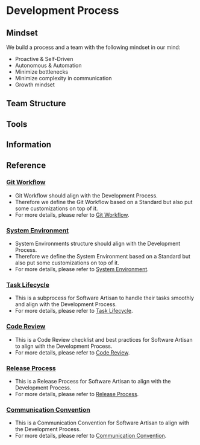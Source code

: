 # Development Process

## Mindset

We build a process and a team with the following mindset in our mind:

- Proactive & Self-Driven
- Autonomous & Automation
- Minimize bottlenecks
- Minimize complexity in communication
- Growth mindset

## Team Structure

## Tools

## Information

## Reference

### [Git Workflow](./resources/Git_Workflow.md)

- Git Workflow should align with the Development Process.
- Therefore we define the Git Workflow based on a Standard but also put some customizations on top of it.
- For more details, please refer to [Git Workflow](./resources/Git_Workflow.md).

### [System Environment](./resources/System_Environment.md)

- System Environments structure should align with the Development Process.
- Therefore we define the System Environment based on a Standard but also put some customizations on top of it.
- For more details, please refer to [System Environment](./resources/System_Environment.md).

### [Task Lifecycle](./resources/Task_Lifecycle.md)

- This is a subprocess for Software Artisan to handle their tasks smoothly and align with the Development Process.
- For more details, please refer to [Task Lifecycle](./resources/Task_Lifecycle.md).

### [Code Review](./resources/Code_Review/Code_Review.md)

- This is a Code Review checklist and best practices for Software Artisan to align with the Development Process.
- For more details, please refer to [Code Review](./resources/Code_Review/Code_Review.md).

### [Release Process](./resources/Release_Process.md)

- This is a Release Process for Software Artisan to align with the Development Process.
- For more details, please refer to [Release Process](./resources/Release_Process.md).

### [Communication Convention](../Communication_Convention.md)

- This is a Communication Convention for Software Artisan to align with the Development Process.
- For more details, please refer to [Communication Convention](../Communication_Convention.md).

